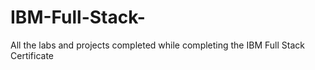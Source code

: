 # IBM-Full-Stack-
All the labs and projects completed while completing the IBM Full Stack Certificate
